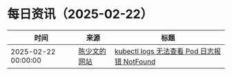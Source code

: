 ﻿# 每日资讯（2025-02-22）

|时间|来源|标题|
|---|---|---|
|2025-02-22 00:00:00|[陈少文的网站](https://www.chenshaowen.com/atom.xml)|[kubectl logs 无法查看 Pod 日志报错 NotFound](https://www.chenshaowen.com/blog/kubectl-logs-not-found-error.html)|
